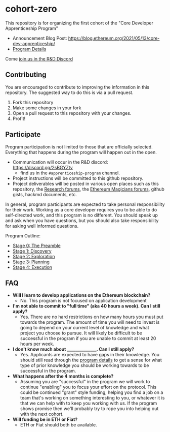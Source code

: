 # cohort-zero

This repository is for organizing the first cohort of the "Core Developer Apprenticeship Program"

- Announcement Blog Post: https://blog.ethereum.org/2021/05/13/core-dev-apprenticeship/
- [Program Details](./program-details.md)

Come [join us in the R&D Discord](https://discord.gg/2sBGYZtv)

## Contributing

You are encouraged to contribute to improving the information in this repository.  The suggested way to do this is via a pull request.

1. Fork this repository
2. Make some changes in your fork
3. Open a pull request to this repository with your changes.
4. Profit!


## Participate

Program participation is not limited to those that are officially selected.  Everything that happens during the program will happen out in the open.

- Communication will occur in the R&D discord: https://discord.gg/2sBGYZtv
    - find us in the `#apprenticeship-program` channel.
- Project instructions will be committed to this github repository.
- Project deliverables will be posted in various open places such as this repository, the [Research forums](https://ethresear.ch/), the [Ethereum Magicians forums](https://ethereum-magicians.org/), github gists, hackmd documents, etc.

In general, program participants are expected to take personal responsibility for their work.  Working as a core developer requires you to be able to do self-directed work, and this program is no different.  You should speak up and ask when you have questions, but you should also take responsibility for asking well informed questions.

Program Outline:

- [Stage 0: The Preamble](./stage-0-getting-started.md)
- [Stage 1: Discovery](./stage-1-project-discovery.md)
- [Stage 2: Exploration](./stage-2-project-exploration.md)
- [Stage 3: Planning](./stage-3-project-planning.md)
- [Stage 4: Execution](./stage-4-project-execution.md)


## FAQ

- **Will I learn to develop applications on the Ethereum blockchain?**
    - No. This program is not focused on application development
- **I'm not able to commit to "full time" (aka 40 hours a week).  Can I still apply?**
    - Yes. There are no hard restrictions on how many hours you must put towards the program.  The amount of time you will need to invest is going to depend on your current level of knowledge and what project you choose to pursue.  It will likely be difficult to be successful in the program if you are unable to commit at least 20 hours per week.
- **I don't know much about ______________.  Can I still apply?**
    - Yes. Applicants are expected to have gaps in their knowledge.  You should still read through the [program details](./program-details.md) to get a sense for what type of prior knowledge you should be working towards to be successful in the program.
- **What happens after the 4 months is complete?**
    - Assuming you are "successful" in the program we will work to continue "enabling" you to focus your effort on the protocol.  This could be continued "grant" style funding, helping you find a job on a team that's working on something interesting to you, or whatever it is that we can help with to keep you working with us.
If the program shows promise then we'll probably try to rope you into helping out with the next cohort.
- **Will funding be in ETH or Fiat?**
    - ETH or Fiat should both be available.
